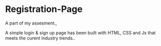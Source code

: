 # Registration-Page
A part of my assesment.,



A simple login & sign up page has been built with HTML, CSS and Js that meets the curent industry trends..
